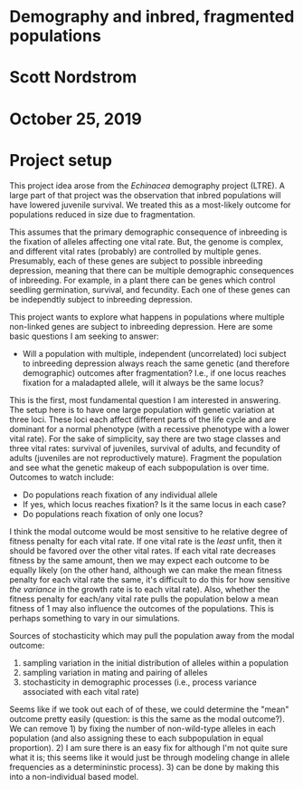 # Demography and inbred, fragmented populations
# Scott Nordstrom
# October 25, 2019

# Project setup

This project idea arose from the *Echinacea* demography project (LTRE). A large part of that project was the observation that inbred populations will have lowered juvenile survival. We treated this as a most-likely outcome for populations reduced in size due to fragmentation.

This assumes that the primary demographic consequence of inbreeding is the fixation of alleles affecting one vital rate. But, the genome is complex, and different vital rates (probably) are controlled by multiple genes. Presumably, each of these genes are subject to possible inbreeding depression, meaning that there can be multiple demographic consequences of inbreeding. For example, in a plant there can be genes which control seedling germination, survival, and fecundity. Each one of these genes can be independtly subject to inbreeding depression.

This project wants to explore what happens in populations where multiple non-linked genes are subject to inbreeding depression. Here are some basic questions I am seeking to answer:

* Will a population with multiple, independent (uncorrelated) loci subject to inbreeding depression always reach the same genetic (and therefore demographic) outcomes after fragmentation? I.e., if one locus reaches fixation for a maladapted allele, will it always be the same locus?

This is the first, most fundamental question I am interested in answering. The setup here is to have one large population with genetic variation at three loci. These loci each affect different parts of the life cycle and are dominant for a normal phenotype (with a recessive phenotype with a lower vital rate). For the sake of simplicity, say there are two stage classes and three vital rates: survival of juveniles, survival of adults, and fecundity of adults (juveniles are not reproductively mature). Fragment the population and see what the genetic makeup of each subpopulation is over time. Outcomes to watch include:
  * Do populations reach fixation of any individual allele
  * If yes, which locus reaches fixation? Is it the same locus in each case?
  * Do populations reach fixation of only one locus?
  
I think the modal outcome would be most sensitive to he relative degree of fitness penalty for each vital rate. If one vital rate is the *least* unfit, then it should be favored over the other vital rates. If each vital rate decreases fitness by the same amount, then we may expect each outcome to be equally likely (on the other hand, although we can make the mean fitness penalty for each vital rate the same, it's difficult to do this for how sensitive *the variance* in the growth rate is to each vital rate). Also, whether the fitness penalty for each/any vital rate pulls the population below a mean fitness of 1 may also influence the outcomes of the populations. This is perhaps something to vary in our simulations.

Sources of stochasticity which may pull the population away from the modal outcome: 
  1) sampling variation in the initial distribution of alleles within a population
  2) sampling variation in mating and pairing of alleles
  3) stochasticity in demographic processes (i.e., process variance associated with each vital rate)
  
Seems like if we took out each of of these, we could determine the "mean" outcome pretty easily (question: is this the same as the modal outcome?). We can remove 1) by fixing the number of non-wild-type alleles in each population (and also assigning these to each subpopulation in equal proportion). 2) I am sure there is an easy fix for although I'm not quite sure what it is; this seems like it would just be through modeling change in allele frequencies as a determininstic process). 3) can be done by making this into a non-individual based model.


